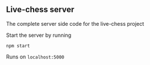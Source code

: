## Live-chess server

The complete server side code for the live-chess project

Start the server by running

```
npm start
```

Runs on `localhost:5000`
